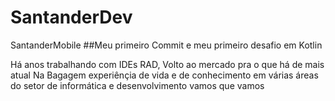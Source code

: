 # SantanderDev
SantanderMobile
##Meu primeiro Commit e meu primeiro desafio em Kotlin

<html>Há anos trabalhando com IDEs RAD, Volto ao mercado pra o que há de mais atual
Na Bagagem experiênçia de vida e de conhecimento em várias áreas do setor
de informática e desenvolvimento
vamos que vamos</html>

